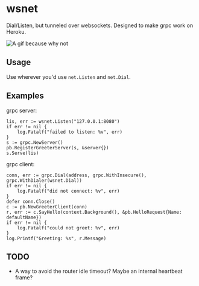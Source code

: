 # wsnet

Dial/Listen, but tunneled over websockets. Designed to make grpc work on Heroku.

![A gif because why not](https://cdn.lstoll.net/screen/screencast_2016-04-22_19-35-31.gif)

## Usage

Use wherever you'd use `net.Listen` and `net.Dial`.

## Examples

grpc server:

```
lis, err := wsnet.Listen("127.0.0.1:8080")
if err != nil {
	log.Fatalf("failed to listen: %v", err)
}
s := grpc.NewServer()
pb.RegisterGreeterServer(s, &server{})
s.Serve(lis)
```

grpc client:

```
conn, err := grpc.Dial(address, grpc.WithInsecure(), grpc.WithDialer(wsnet.Dial))
if err != nil {
	log.Fatalf("did not connect: %v", err)
}
defer conn.Close()
c := pb.NewGreeterClient(conn)
r, err := c.SayHello(context.Background(), &pb.HelloRequest{Name: defaultName})
if err != nil {
	log.Fatalf("could not greet: %v", err)
}
log.Printf("Greeting: %s", r.Message)

```

## TODO

* A way to avoid the router idle timeout? Maybe an internal heartbeat frame?
